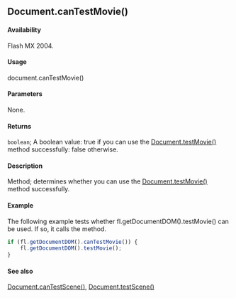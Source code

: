 ## Document.canTestMovie()

#### Availability

Flash MX 2004.

#### Usage

document.canTestMovie()

#### Parameters

None.

#### Returns

`boolean`; A boolean value: true if you can use the [Document.testMovie()](../Document_object/Document5948.md) method successfully: false otherwise.

#### Description

Method; determines whether you can use the [Document.testMovie()](../Document_object/Document5948.md) method successfully.

#### Example

The following example tests whether fl.getDocumentDOM().testMovie() can be used. If so, it calls the method.

```javascript
if (fl.getDocumentDOM().canTestMovie()) {
    fl.getDocumentDOM().testMovie();
}
```

#### See also

[Document.canTestScene()](../Document_object/Document28.md), [Document.testScene()](../Document_object/Document5979.md)

